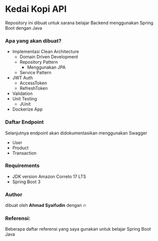# Kedai Kopi API

Repository ini dibuat untuk sarana belajar Backend menggunakan Spring Boot dengan Java

### Apa yang akan dibuat?

* Implementasi Clean Architecture
  * Domain Driven Development
  * Repository Pattern
    * Menggunakan JPA
  * Service Pattern
* JWT Auth
  * AccessToken
  * RefreshToken
* Validation
* Unit Testing
  * JUnit
* Dockerize App

### Daftar Endpoint

Selanjutnya endpoint akan didokumentasikan menggunakan Swagger
* User
* Product
* Transaction

### Requirements
- JDK version Amazon Correto 17 LTS
- Spring Boot 3


### Author
dibuat oleh **Ahmad Syaifudin** dengan 🔥
### Referensi:
Beberapa daftar referensi yang saya gunakan untuk belajar Spring Boot Java